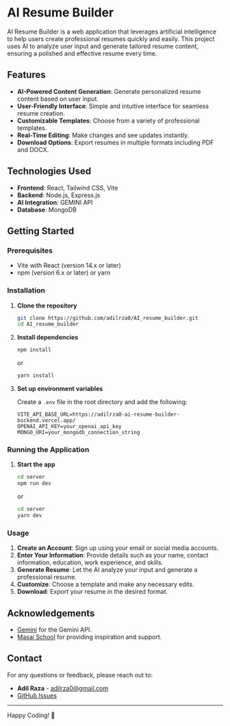 # AI Resume Builder

AI Resume Builder is a web application that leverages artificial intelligence to help users create professional resumes quickly and easily. This project uses AI to analyze user input and generate tailored resume content, ensuring a polished and effective resume every time.

## Features

- **AI-Powered Content Generation**: Generate personalized resume content based on user input.
- **User-Friendly Interface**: Simple and intuitive interface for seamless resume creation.
- **Customizable Templates**: Choose from a variety of professional templates.
- **Real-Time Editing**: Make changes and see updates instantly.
- **Download Options**: Export resumes in multiple formats including PDF and DOCX.

## Technologies Used

- **Frontend**: React, Tailwind CSS, Vite
- **Backend**: Node.js, Express.js
- **AI Integration**: GEMINI API
- **Database**: MongoDB

## Getting Started

### Prerequisites

- Vite with React (version 14.x or later)
- npm (version 6.x or later) or yarn


### Installation

1. **Clone the repository**

    ```bash
    git clone https://github.com/adilrza0/AI_resume_builder.git
    cd AI_resume_builder
    ```

2. **Install dependencies**

    ```bash
    npm install
    ```

    or

    ```bash
    yarn install
    ```

3. **Set up environment variables**

    Create a `.env` file in the root directory and add the following:

    ```plaintext
    VITE_API_BASE_URL=https://adilrza0-ai-resume-builder-bsckend.vercel.app/
    OPENAI_API_KEY=your_openai_api_key
    MONGO_URI=your_mongodb_connection_string
    ```

### Running the Application

1. **Start the app**

    ```bash
    cd server
    npm run dev
    ```

    or

    ```bash
    cd server
    yarn dev
    ```




### Usage

1. **Create an Account**: Sign up using your email or social media accounts.
2. **Enter Your Information**: Provide details such as your name, contact information, education, work experience, and skills.
3. **Generate Resume**: Let the AI analyze your input and generate a professional resume.
4. **Customize**: Choose a template and make any necessary edits.
5. **Download**: Export your resume in the desired format.





## Acknowledgements

- [Gemini](https://gemini.google.com/app) for the Gemini API.
- [Masai School](https://www.masaischool.com/) for providing inspiration and support.


## Contact

For any questions or feedback, please reach out to:

- **Adil Raza** - [adilrza0@gmail.com](mailto:adilrza0@gmail.com)
- [GitHub Issues](https://github.com/adilrza0/ai-resume-builder/issues)

---

Happy Coding! 🚀
